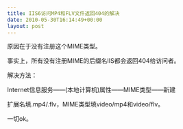 ```yaml
---
title: IIS6访问MP4和FLV文件返回404的解决
date: 2010-05-30T16:14:49+00:00
layout: post
---
```

原因在于没有注册这个MIME类型。
  
事实上，所有没有注册MIME的后缀名IIS都会返回404给访问者。

解决方法：
  
Internet信息服务——(本地计算机)属性——MIME类型——新建

扩展名填.mp4/.flv，MIME类型填video/mp4和video/flv。

一切ok。
